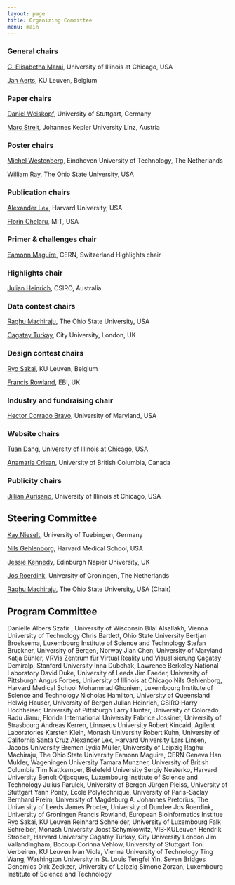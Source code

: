 ```yaml
---
layout: page
title: Organizing Committee
menu: main
---
```

### General chairs
[G. Elisabetha Marai](http://evl.uic.edu/marai), University of Illinois at Chicago, USA

[Jan Aerts](http://vda-lab.be), KU Leuven, Belgium

### Paper chairs
[Daniel Weiskopf](http://www.vis.uni-stuttgart.de/~weiskopf/), University of Stuttgart, Germany

[Marc Streit](http://marc-streit.com/), Johannes Kepler University Linz, Austria

### Poster chairs
[Michel Westenberg](http://www.win.tue.nl/~mwestenb/), Eindhoven University of Technology, The Netherlands

[William Ray](http://www.mathmed.org/#William_Ray), The Ohio State University, USA

### Publication chairs
[Alexander Lex](http://alexander-lex.com/), Harvard University, USA

[Florin Chelaru](http://www.mit.edu/~florinc/), MIT, USA

### Primer & challenges chair
[Eamonn Maguire](http://www.antarctic-design.co.uk/), CERN, Switzerland
Highlights chair

### Highlights chair
[Julian Heinrich](http://www.joules.de), CSIRO, Australia

### Data contest chairs
[Raghu Machiraju](http://www.cse.ohio-state.edu/~raghu), The Ohio State University, USA

[Cagatay Turkay](http://staff.city.ac.uk/cagatay.turkay.1/), City University, London, UK

### Design contest chairs
[Ryo Sakai](http://ryosakai.net/), KU Leuven, Belgium

[Francis Rowland](http://www.ebi.ac.uk/about/people/francis-rowland), EBI, UK

### Industry and fundraising chair
[Hector Corrado Bravo](http://www.hcbravo.org), University of Maryland, USA

### Website chairs
[Tuan Dang](http://www2.cs.uic.edu/~tdang/), University of Illinois at Chicago, USA

[Anamaria Crisan](http://www.cs.ubc.ca/~acrisan/), University of British Columbia, Canada

### Publicity chairs
[Jillian Aurisano](http://www.evl.uic.edu/entry.php?id=285), University of Illinois at Chicago, USA

## Steering Committee

[Kay Nieselt](http://it.inf.uni-tuebingen.de/), University of Tuebingen, Germany

[Nils Gehlenborg](http://www.gehlenborg.com/), Harvard Medical School, USA

[Jessie Kennedy](http://www.iidi.napier.ac.uk/c/people/peopleid/41), Edinburgh Napier University, UK

[Jos Roerdink](http://www.cs.rug.nl/~roe/), University of Groningen, The Netherlands

[Raghu Machiraju](http://www.cse.ohio-state.edu/~raghu), The Ohio State University, USA (Chair)

## Program Committee
Danielle Albers Szafir , University of Wisconsin
Bilal Alsallakh, Vienna University of Technology
Chris Bartlett, Ohio State University
Bertjan Broeksema, Luxembourg Institute of Science and Technology
Stefan Bruckner, University of Bergen, Norway
Jian Chen, University of Maryland
Katja Bühler, VRVis Zentrum für Virtual Reality und Visualisierung
Çagatay Demiralp, Stanford University
Inna Dubchak, Lawrence Berkeley National Laboratory
David Duke, University of Leeds
Jim Faeder, University of Pittsburgh
Angus Forbes, University of Illinois at Chicago
Nils Gehlenborg, Harvard Medical School
Mohammad Ghoniem, Luxembourg Institute of Science and Technology
Nicholas Hamilton, University of Queensland
Helwig Hauser, University of Bergen
Julian Heinrich, CSIRO
Harry Hochheiser, University of Pittsburgh
Larry Hunter, University of Colorado
Radu Jianu, Florida International University
Fabrice Jossinet, University of Strasbourg
Andreas Kerren, Linnaeus University
Robert Kincaid, Agilent Laboratories
Karsten Klein, Monash University
Robert Kuhn, University of California Santa Cruz
Alexander Lex, Harvard University
Lars Linsen, Jacobs University Bremen
Lydia Müller, University of Leipzig
Raghu Machiraju, The Ohio State University
Eamonn Maguire, CERN Geneva
Han Mulder, Wageningen University
Tamara Munzner, University of British Columbia
Tim Nattkemper, Bielefeld University
Sergiy Nesterko, Harvard University
Benoît Otjacques, Luxembourg Institute of Science and Technology
Julius Parulek, University of Bergen
Jürgen Pleiss, University of Stuttgart
Yann Ponty, Ecole Polytechnique, University of Paris-Saclay
Bernhard Preim, University of Magdeburg
A. Johannes Pretorius, The University of Leeds
James Procter, University of Dundee
Jos Roerdink, University of Groningen
Francis Rowland, European Bioinformatics Institue
Ryo Sakai, KU Leuven
Reinhard Schneider, University of Luxembourg
Falk Schreiber, Monash University
Joost Schymkowitz, VIB-KULeuven
Hendrik Strobelt, Harvard University
Cagatay Turkay, City University London
Jim Vallandingham, Bocoup
Corinna Vehlow, University of Stuttgart
Toni Verbeiren, KU Leuven
Ivan Viola, Vienna University of Technology
Ting Wang, Washington University in St. Louis
Tengfei Yin, Seven Bridges Genomics
Dirk Zeckzer, University of Leipzig
Simone Zorzan, Luxembourg Institute of Science and Technology
